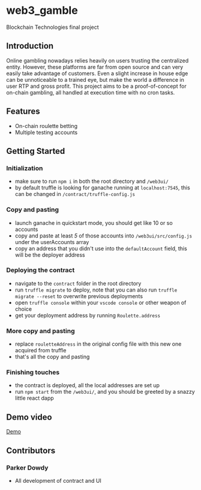 # web3_gamble
Blockchain Technologies final project

## Introduction

Online gambling nowadays relies heavily on users trusting the centralized entity. However, these platforms are far from open source and can very easily take advantage of customers. Even a slight increase in house edge can be unnoticeable to a trained eye, but make the world a difference in user RTP and gross profit. This project aims to be a proof-of-concept for on-chain gambling, all handled at execution time with no cron tasks.

## Features
 - On-chain roulette betting
 - Multiple testing accounts

## Getting Started
### Initialization
 - make sure to run `npm i` in both the root directory and `/web3ui/`
 - by default truffle is looking for ganache running at `localhost:7545`, this can be changed in `/contract/truffle-config.js`

### Copy and pasting
 - launch ganache in quickstart mode, you should get like 10 or so accounts
 - copy and paste at least *5* of those accounts into `/web3ui/src/config.js` under the userAccounts array
 - copy an address that you didn't use into the `defaultAccount` field, this will be the deployer address
 
### Deploying the contract
 - navigate to the `contract` folder in the root directory
 - run `truffle migrate` to deploy, note that you can also run `truffle migrate --reset` to overwrite previous deployments
 - open `truffle console` within your `vscode console` or other weapon of choice
 - get your deployment address by running `Roulette.address`

### More copy and pasting
 - replace `rouletteAddress` in the original config file with this new one acquired from truffle
 - that's all the copy and pasting
 
### Finishing touches
 - the contract is deployed, all the local addresses are set up
 - run `npm start` from the `/web3ui/`, and you should be greeted by a snazzy little react dapp

## Demo video
[Demo](https://youtu.be/suQeloH_Zys)

## Contributors
### Parker Dowdy
 - All development of contract and UI

